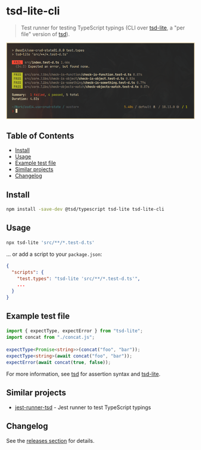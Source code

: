 # tsd-lite-cli

> Test runner for testing TypeScript typings (CLI over [tsd-lite][intro_tsd-lite], a "per file" version of [tsd][intro_tsd]).

![tsd-lite-cli demo](docs/demo.png "tsd-lite-cli demo")

[intro_tsd]: https://github.com/SamVerschueren/tsd
[intro_tsd-lite]: https://github.com/mrazauskas/tsd-lite

## Table of Contents

<!-- vim-markdown-toc GFM -->

- [Install](#install)
- [Usage](#usage)
- [Example test file](#example-test-file)
- [Similar projects](#similar-projects)
- [Changelog](#changelog)

<!-- vim-markdown-toc -->

## Install

```sh
npm install -save-dev @tsd/typescript tsd-lite tsd-lite-cli
```

## Usage

```sh
npx tsd-lite 'src/**/*.test-d.ts'
```

... or add a script to your `package.json`:

```json
{
  "scripts": {
    "test.types": "tsd-lite 'src/**/*.test-d.ts'",
    ...
  }
}
```

## Example test file

```typescript
import { expectType, expectError } from "tsd-lite";
import concat from "./concat.js";

expectType<Promise<string>>(concat("foo", "bar"));
expectType<string>(await concat("foo", "bar"));
expectError(await concat(true, false));
```

For more information, see [tsd][example_tsd] for assertion syntax and [tsd-lite][example_tsd-lite].

[example_tsd]: https://github.com/SamVerschueren/tsd
[example_tsd-lite]: https://github.com/mrazauskas/tsd-lite

## Similar projects

- [jest-runner-tsd](similar_jest-runner-tsd) - Jest runner to test TypeScript typings 

[similar_jest-runner-tsd]: https://github.com/jest-community/jest-runner-tsd

## Changelog

See the [releases section](https://github.com/asd14-xyz/tsd-lite-cli/releases)
for details.
